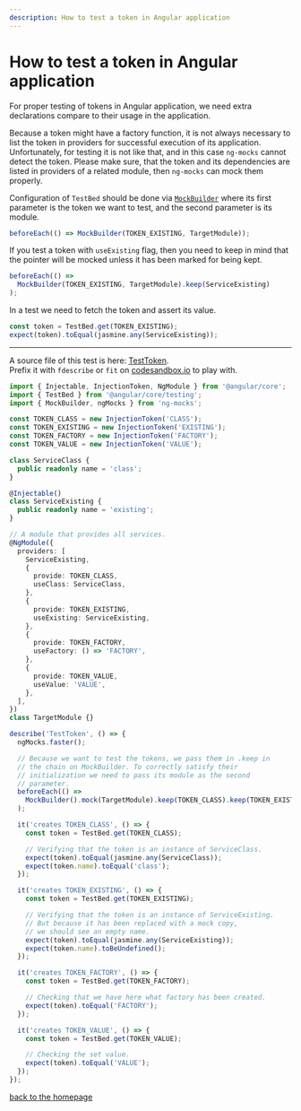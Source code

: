 ```yaml
---
description: How to test a token in Angular application
---
```


# How to test a token in Angular application

For proper testing of tokens in Angular application, we need extra declarations compare to their usage in the application.

Because a token might have a factory function, it is not always necessary to list the token in providers for successful execution of its application.
Unfortunately, for testing it is not like that, and in this case `ng-mocks` cannot detect the token.
Please make sure, that the token and its dependencies are listed in providers of a related module, then `ng-mocks` can mock them properly.

Configuration of `TestBed` should be done via [`MockBuilder`](https://www.npmjs.com/package/ng-mocks#mockbuilder) where its first parameter is the token we want to test, and
the second parameter is its module.

```typescript
beforeEach(() => MockBuilder(TOKEN_EXISTING, TargetModule));
```

If you test a token with `useExisting` flag, then you need to keep in mind that the pointer will be mocked unless it has
been marked for being kept.

```typescript
beforeEach(() =>
  MockBuilder(TOKEN_EXISTING, TargetModule).keep(ServiceExisting)
);
```

In a test we need to fetch the token and assert its value.

```typescript
const token = TestBed.get(TOKEN_EXISTING);
expect(token).toEqual(jasmine.any(ServiceExisting));
```

---

A source file of this test is here:
[TestToken](https://github.com/ike18t/ng-mocks/blob/master/examples/TestToken/test.spec.ts).<br>
Prefix it with `fdescribe` or `fit` on
[codesandbox.io](https://codesandbox.io/s/github/ng-mocks/examples?file=/src/examples/TestToken/test.spec.ts)
to play with.

```typescript
import { Injectable, InjectionToken, NgModule } from '@angular/core';
import { TestBed } from '@angular/core/testing';
import { MockBuilder, ngMocks } from 'ng-mocks';

const TOKEN_CLASS = new InjectionToken('CLASS');
const TOKEN_EXISTING = new InjectionToken('EXISTING');
const TOKEN_FACTORY = new InjectionToken('FACTORY');
const TOKEN_VALUE = new InjectionToken('VALUE');

class ServiceClass {
  public readonly name = 'class';
}

@Injectable()
class ServiceExisting {
  public readonly name = 'existing';
}

// A module that provides all services.
@NgModule({
  providers: [
    ServiceExisting,
    {
      provide: TOKEN_CLASS,
      useClass: ServiceClass,
    },
    {
      provide: TOKEN_EXISTING,
      useExisting: ServiceExisting,
    },
    {
      provide: TOKEN_FACTORY,
      useFactory: () => 'FACTORY',
    },
    {
      provide: TOKEN_VALUE,
      useValue: 'VALUE',
    },
  ],
})
class TargetModule {}

describe('TestToken', () => {
  ngMocks.faster();

  // Because we want to test the tokens, we pass them in .keep in
  // the chain on MockBuilder. To correctly satisfy their
  // initialization we need to pass its module as the second
  // parameter.
  beforeEach(() =>
    MockBuilder().mock(TargetModule).keep(TOKEN_CLASS).keep(TOKEN_EXISTING).keep(TOKEN_FACTORY).keep(TOKEN_VALUE)
  );

  it('creates TOKEN_CLASS', () => {
    const token = TestBed.get(TOKEN_CLASS);

    // Verifying that the token is an instance of ServiceClass.
    expect(token).toEqual(jasmine.any(ServiceClass));
    expect(token.name).toEqual('class');
  });

  it('creates TOKEN_EXISTING', () => {
    const token = TestBed.get(TOKEN_EXISTING);

    // Verifying that the token is an instance of ServiceExisting.
    // But because it has been replaced with a mock copy,
    // we should see an empty name.
    expect(token).toEqual(jasmine.any(ServiceExisting));
    expect(token.name).toBeUndefined();
  });

  it('creates TOKEN_FACTORY', () => {
    const token = TestBed.get(TOKEN_FACTORY);

    // Checking that we have here what factory has been created.
    expect(token).toEqual('FACTORY');
  });

  it('creates TOKEN_VALUE', () => {
    const token = TestBed.get(TOKEN_VALUE);

    // Checking the set value.
    expect(token).toEqual('VALUE');
  });
});
```

[back to the homepage](./)
